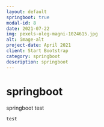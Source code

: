```yaml
---
layout: default
springboot: true
modal-id: 8
date: 2021-07-22
img: pexels-oleg-magni-1024615.jpg
alt: image-alt
project-date: April 2021
client: Start Bootstrap
category: springboot
description: springboot
---
```

# springboot
springboot test
```
test
```